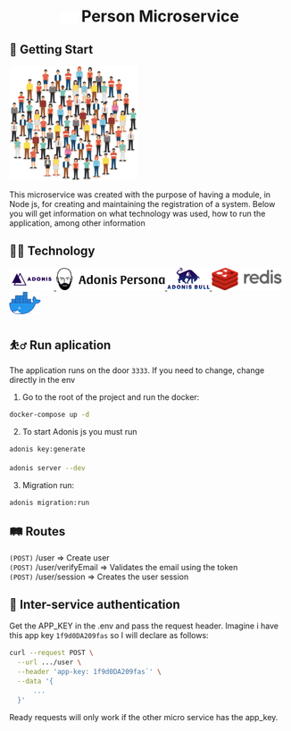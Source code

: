 <h1 align="center"> <img src="./resources/views/readme/icon_people.svg" style="vertical-align: middle" width="30" /> Person Microservice </hi>

## 🚀 Getting Start

<img src="./resources/views/readme/icon_person.svg" width="230" />

This microservice was created with the purpose of having a module, in Node js, for creating and maintaining the registration of a system. Below you will get information on what technology was used, how to run the application, among other information

## 👨‍💻 Technology
<a href="https://adonisjs.com/">
    <img alt="AdonisJS" src="resources/views/readme/adonisjs.svg" height="40" />
</a>
<a href="https://github.com/adonisjs/adonis-persona">
    <img alt="Adonis Person" src="resources/views/readme/adonis_person.svg" height="40" />
</a>
<a href="https://github.com/Rocketseat/adonis-bull">
    <img alt="Adonis Bull" src="resources/views/readme/adonis_bull.png" height="40" />
</a>
<a href="https://redis.io/">
    <img alt="Redis" src="resources/views/readme/redis.png" height="40" />
</a>
<a href="https://docker.com/">
    <img alt="Docker" src="resources/views/readme/docker.png" height="40" />
</a>

## ⛹️‍♂️ Run aplication

The application runs on the door `3333`. If you need to change, change directly in the env

1. Go to the root of the project and run the docker:

```bash
docker-compose up -d
```

2. To start Adonis js you must run

```bash
adonis key:generate

adonis server --dev
```

3. Migration run:

```bash
adonis migration:run
```

## 🛤 Routes

`(POST)` /user => Create user</br>
`(POST)` /user/verifyEmail => Validates the email using the token</br>
`(POST)` /user/session => Creates the user session

## 🔐 Inter-service authentication

Get the APP_KEY in the .env and pass the request header. Imagine i have this app key `1f9d0DA209fas` 
so I will declare as follows:

```bash
curl --request POST \
  --url .../user \
  --header 'app-key: 1f9d0DA209fas`' \
  --data '{
      ...
  }'
```

Ready requests will only work if the other micro service has the app_key.